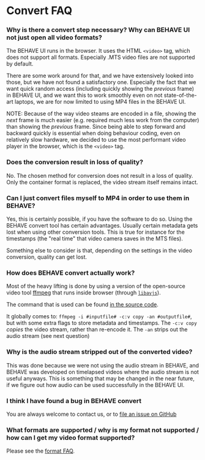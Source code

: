 # Convert FAQ

### Why is there a convert step necessary? Why can BEHAVE UI not just open all video formats?

The BEHAVE UI runs in the browser. It uses the HTML `<video>` tag, which does not support all formats.
Especially .MTS video files are not supported by default.

There are some work around for that, and we have extensively looked into those, but we have not found a satisfactory one.
Especially the fact that we want quick random access (including quickly showing the _previous_ frame) in BEHAVE UI, and we want this to work smoothly even on not state-of-the-art laptops, we are for now limited to using MP4 files in the BEHAVE UI.

NOTE: Because of the way video steams are encoded in a file, showing the _next_ frame is much easier (e.g. required much less work from the computer) than showing the _previous_ frame.
Since being able to step forward and backward quickly is essential when doing behaviour coding, even on relatively slow hardware, we decided to use the most performant video player in the browser, which is the `<video>` tag.

### Does the conversion result in loss of quality?

No. The chosen method for conversion does not result in a loss of quality.
Only the container format is replaced, the video stream itself remains intact.

### Can I just convert files myself to MP4 in order to use them in BEHAVE?

Yes, this is certainly possible, if you have the software to do so.
Using the BEHAVE convert tool has certain advantages.
Usually certain metadata gets lost when using other conversion tools.
This is true for instance for the timestamps (the "real time" that video camera saves in the MTS files).

Something else to consider is that, depending on the settings in the video conversion, quality can get lost.

### How does BEHAVE convert actually work?

Most of the heavy lifting is done by using a version of the open-source video tool [ffmpeg](https://www.ffmpeg.org) that runs inside browser (through [`libavjs`](https://github.com/Yahweasel/libav.js/)).

The command that is used can be found [in the source code](https://github.com/behave-app/behave/blob/main/src/worker/video.ts).

It globally comes to: `ffmpeg -i #inputfile# -c:v copy -an #outputfile#`, but with some extra flags to store metadata and timestamps.
The `-c:v copy` _copies_ the video stream, rather than re-encode it.
The `-an` strips out the audio stream (see next question)

### Why is the audio stream stripped out of the converted video?
This was done because we were not using the audio stream in BEHAVE, and BEHAVE was developed on timelapsed videos where the audio stream is not useful anyways.
This is something that may be changed in the near future, if we figure out how audio can be used successfully in the BEHAVE UI.

### I think I have found a bug in BEHAVE convert

You are always welcome to contact us, or to [file an issue on GitHub](https://github.com/behave-app/behave/issues/new?template=Blank+issue)

### What formats are supported / why is my format not supported / how can I get my video format supported?
Please see the [format FAQ]($(BASEDIR)/help/formats-faq.html).
